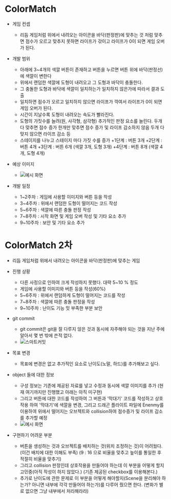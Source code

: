 # ColorMatch

+ 게임 컨셉
  + 리듬 게임처럼 위에서 내려오는 아이콘을 바닥(판정판)에 맞추는 것 처럼 맞추면 점수가 오르고 맞추지 못하면 라이프가 갂이고 라이프가 0이 되면 게임 오버가 된다.

+ 개발 범위
    + 아래에 3~4개의 색깔 버튼이 존재하고 버튼을 누르면 버튼 위에 바닥(판정선)에 색깔이 변한다
    + 위에서 랜덤한 색깔에 도형이 내려오고 그 도형과 바닥이 충돌한다.
    + 그 충돌한 도형과 바닥에 색깔이 일치하는가 일치하지 않은가에 따라서 결과 도출
    + 일치하면 점수가 오르고 일치하지 않으면 라이프가 깍여서 라이프가 0이 되면 게임 오버가 된다.
    + 시간이 지날수록 도형이 내려오는 속도가 빨라진다.
    + 도형의 가짓수를 늘려(원, 사각형, 삼각형) 추가적인 판정 요소를 늘린다. 두개다 맞추면 점수 증가 한개만 맞추면 점수 증가 및 라이프 감소하지 않음 두개 다 맞지 않으면 라이프 감소 등
    + 스테이지를 나누고 스테이지 마다 가짓 수를 증가
      +1단계 : 버튼 3개
      +2단계 : 버튼 4개
      +3단계 : 버튼 6개 (색깔 3개, 도형 3개)
      +4단계 : 버튼 8개 (색깔 4개, 도형 4개)




+ 예상 이미지
    + ![예시 화면](https://github.com/byungil-park/ColorMatch/assets/67177000/be564810-32bf-49f3-84fe-c050aff381d2)
      
+ 개발 일정
    + 1~2주차 : 게임에 사용할 이미지와 버튼 등을 작성
    + 3~4주차 : 위에서 랜덤한 도형이 떨어지는 코드 작성
    + 5~6주차 : 색깔에 따른 충돌 판정 작성
    + 7~8주차 : 시작 화면 및 게임 오버 작성 및 기타 요소 추가
    + 9~10주차 : 보안 및 기타 요소 추가
 
# ColorMatch 2차

  + 리듬 게임처럼 위에서 내려오는 아이콘을 바닥(판정판)에 맞추는 게임

+ 진행 상황
  + 다른 사정으로 인하여 크게 작성하지 못했다. 대략 5~10 % 정도
  + 게임에 사용할 이미지와 버튼 등을 작성(60%)
  + 5~6주차 : 위에서 랜덤하게 도형이 떨어지는 코드를 작성
  + 7~8주차 : 색깔에 따른 충돌 판정을 작성
  + 9~10주차 : 난이도 기능 밋 부족한 부분 보안

+ git commit
  + git commit은 git을 잘 다루지 않은 것과 동시에 자주해야 되는 것을 지난 주에 알아서 몇 번 밖에 쓴적 없다.
  + ![스마트커밋](https://github.com/byungil-park/ColorMatch/assets/67177000/014e9cbc-1c3d-4d72-99be-7795db0d4023)
 
+ 목표 변경
  + 목표에 변경은 없고 추가적인 요소로 난이도(노말, 하드)를 추가해보고 싶다.
 
+ object 들에 대한 정보
  + 구성 정보는 기존에 제공된 자료를 넣고 수정과 동시에 색깔 이미지를 추가 (현재 여기까지만 진행했고 아래는 아직 미구현)
  + 그리고 버튼에 대한 코드를 작성하여 그 버튼과 '막대기' 코드를 작성하고 상호작용 하여 '막대기'에 색깔을 변경, 그리고 드래곤 플라이트 파일에 Enenmy를 이용하여 위에서 떨어지는 오브젝트와 collision하여 점수증가 및 라이프 감소를 추가할 예정
  + ![예시 화면](https://github.com/byungil-park/ColorMatch/assets/67177000/56624758-3b83-4c43-a4bc-50ea80f05395)

+ 구현하기 어려운 부분
  + 버튼을 생성하는 것과 오브젝트를 배치하는 것(위치 조정하는 것)이 어려웠다.(이건 배치에 대한 이해도 부족) (9 : 16 으로 비율을 맞추고 높이를 통일한 후 적절히 비율을 맞추기)
  + 그리고 collision 판정인데 상호작용을 만들어야 하는데 이 부분을 어떻게 할지 고민중(아직 작성이 하지 않았다.) (기존 제공된 checkbox를 이용해본다.)
  + 추가로 난이도에 관한 문제로 이 부분을 어떻게 해야할지(Scene을 분리해야 하는가? 아니면 내부에 각각 만들어야 하는가)를 다루어 줬으면 한다. (변화가 별로 없으면 그냥 내부에서 처리해라라)
